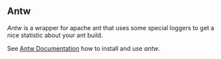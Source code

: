 ## Antw
*Antw* is a wrapper for apache ant that uses some special loggers to get a nice statistic about your ant build.

See [Antw Documentation](http://antw.cc) how to install and use *antw*.

